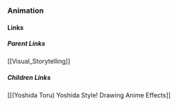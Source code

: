 ### Animation
#### Links
##### Parent Links
[[Visual_Storytelling]]
##### Children Links
[[(Yoshida Toru) Yoshida Style! Drawing Anime Effects]]

